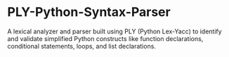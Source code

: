 # PLY-Python-Syntax-Parser
A lexical analyzer and parser built using PLY (Python Lex-Yacc) to identify and validate simplified Python constructs like function declarations, conditional statements, loops, and list declarations.
